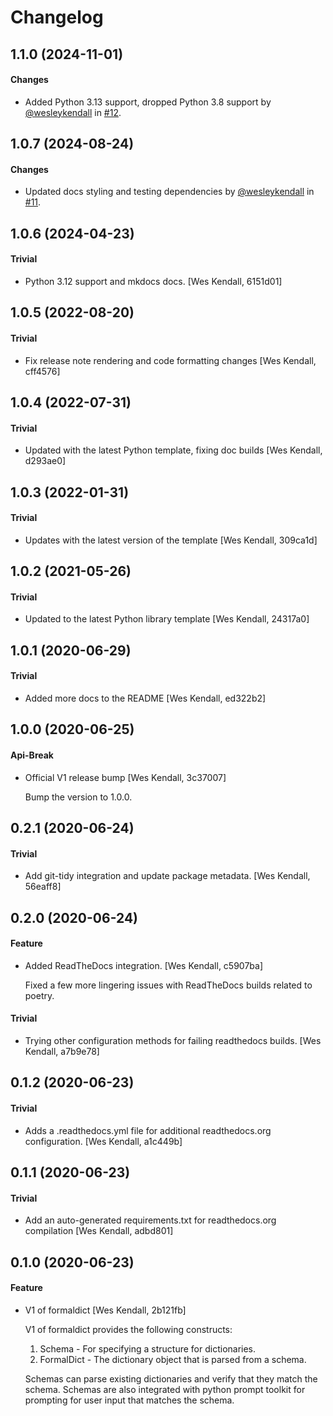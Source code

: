 # Changelog

## 1.1.0 (2024-11-01)

#### Changes

  - Added Python 3.13 support, dropped Python 3.8 support by [@wesleykendall](https://github.com/wesleykendall) in [#12](https://github.com/Opus10/formaldict/pull/12).

## 1.0.7 (2024-08-24)

#### Changes

  - Updated docs styling and testing dependencies by [@wesleykendall](https://github.com/wesleykendall) in [#11](https://github.com/Opus10/formaldict/pull/11).

## 1.0.6 (2024-04-23)

#### Trivial

  - Python 3.12 support and mkdocs docs. [Wes Kendall, 6151d01]

## 1.0.5 (2022-08-20)

#### Trivial

  - Fix release note rendering and code formatting changes [Wes Kendall, cff4576]

## 1.0.4 (2022-07-31)

#### Trivial

  - Updated with the latest Python template, fixing doc builds [Wes Kendall, d293ae0]

## 1.0.3 (2022-01-31)

#### Trivial

  - Updates with the latest version of the template [Wes Kendall, 309ca1d]

## 1.0.2 (2021-05-26)

#### Trivial

  - Updated to the latest Python library template [Wes Kendall, 24317a0]

## 1.0.1 (2020-06-29)

#### Trivial

  - Added more docs to the README [Wes Kendall, ed322b2]

## 1.0.0 (2020-06-25)

#### Api-Break

  - Official V1 release bump [Wes Kendall, 3c37007]

    Bump the version to 1.0.0.

## 0.2.1 (2020-06-24)

#### Trivial

  - Add git-tidy integration and update package metadata. [Wes Kendall, 56eaff8]

## 0.2.0 (2020-06-24)

#### Feature

  - Added ReadTheDocs integration. [Wes Kendall, c5907ba]

    Fixed a few more lingering issues with ReadTheDocs builds related to
    poetry.

#### Trivial

  - Trying other configuration methods for failing readthedocs builds. [Wes Kendall, a7b9e78]

## 0.1.2 (2020-06-23)

#### Trivial

  - Adds a .readthedocs.yml file for additional readthedocs.org configuration. [Wes Kendall, a1c449b]

## 0.1.1 (2020-06-23)

#### Trivial

  - Add an auto-generated requirements.txt for readthedocs.org compilation [Wes Kendall, adbd801]

## 0.1.0 (2020-06-23)

#### Feature

  - V1 of formaldict [Wes Kendall, 2b121fb]

    V1 of formaldict provides the following constructs:
    1. Schema - For specifying a structure for dictionaries.
    2. FormalDict - The dictionary object that is parsed from a schema.

    Schemas can parse existing dictionaries and verify that they match
    the schema. Schemas are also integrated with python prompt toolkit
    for prompting for user input that matches the schema.
